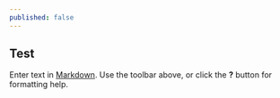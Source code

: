 ```yaml
---
published: false
---
```

## Test

Enter text in [Markdown](http://daringfireball.net/projects/markdown/). Use the toolbar above, or click the **?** button for formatting help.
